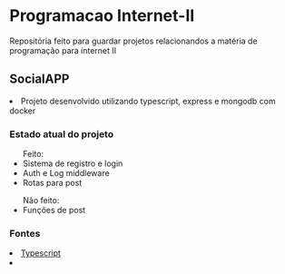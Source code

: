 # Programacao Internet-II
Repositória feito para guardar projetos relacionandos a matéria de programação para internet II

## SocialAPP

<li>Projeto desenvolvido utilizando typescript, express e mongodb com docker</li>

### Estado atual do projeto

<ul>Feito:
    <li>Sistema de registro e login</li>
    <li>Auth e Log middleware</li>
    <li>Rotas para post</li>
</ul>


<ul>Não feito:
    <li>Funções de post</li>
</ul>

### Fontes

<li><a href= "https://www.typescriptlang.org"> Typescript </a></li>
<li></li>